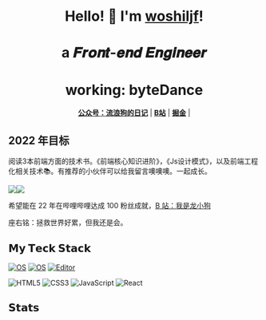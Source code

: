 
<h1 align="center"> Hello! 👋  I'm <a href="https://github.com/woshiljf/woshiljf">woshiljf</a>!</h1>
<h1 align="center">a 𝑭𝒓𝒐𝒏𝒕-𝒆𝒏𝒅 𝑬𝒏𝒈𝒊𝒏𝒆𝒆𝒓  </h1>
<h1 align="center">working: byteDance </h1>

<p align="center">
  <strong><a href="https://mp.weixin.qq.com/s/Ql6Lcrl6BS5-mACnAD3V_g">公众号：流浪狗的日记</a></strong> |
  <strong><a href="https://space.bilibili.com/488658578?spm_id_from=333.1007.0.0">B站</a></strong> |
  <strong><a href="https://juejin.cn/user/219558058926157?utm_source=gold_browser_extension">掘金</a></strong>  |
</p>



## 2022 年目标
阅读3本前端方面的技术书。《前端核心知识进阶》，《Js设计模式》，以及前端工程化相关技术📚。有推荐的小伙伴可以给我留言噢噢噢。一起成长。

<a href="https://space.bilibili.com/351534170"><img src="https://img.shields.io/badge/dynamic/json?labelColor=FE7398&logo=bilibili&logoColor=white&label=bilibili%20fans&color=00aeec&query=%24.data.totalSubs&url=https%3A%2F%2Fapi.spencerwoo.com%2Fsubstats%2F%3Fsource%3Dbilibili%26queryKey%3D351534170" /></a><a href="https://github.com/Chocolate1999"><img src="https://img.shields.io/github/stars/Chocolate1999?color=faf408&label=github%20stars&logo=github" /></a><br/>



希望能在 22 年在哔哩哔哩达成 100 粉丝成就，<a href="https://space.bilibili.com/488658578?spm_id_from=333.1007.0.0">B 站：我是龙小狗</a><br/>



座右铭：拯救世界好累，但我还是会。


## 𝗠𝘆 𝗧𝗲𝗰𝗸 𝗦𝘁𝗮𝗰𝗸

[![OS](https://img.shields.io/badge/OS-macOS-informational?style=flat-square&logo=apple&logoColor=white)](https://en.wikipedia.org/wiki/MacOS)
[![OS](https://img.shields.io/badge/OS-Linux-informational?style=flat-square&logo=linux&logoColor=white)](https://en.wikipedia.org/wiki/Linux)
[![Editor](https://img.shields.io/badge/Editor-VSCode-blue?style=flat-square&logo=visual-studio-code&logoColor=white)](https://code.visualstudio.com/)

![HTML5](https://img.shields.io/badge/-HTML5-%23E44D27?style=flat-square&logo=html5&logoColor=ffffff)
![CSS3](https://img.shields.io/badge/-CSS3-%231572B6?style=flat-square&logo=css3)
![JavaScript](https://img.shields.io/badge/-JavaScript-%23F7DF1C?style=flat-square&logo=javascript&logoColor=000000&labelColor=%23F7DF1C&color=%23FFCE5A)
![React](https://img.shields.io/badge/-React-%23282C34?style=flat-square&logo=react)



## 𝗦𝘁𝗮𝘁𝘀


